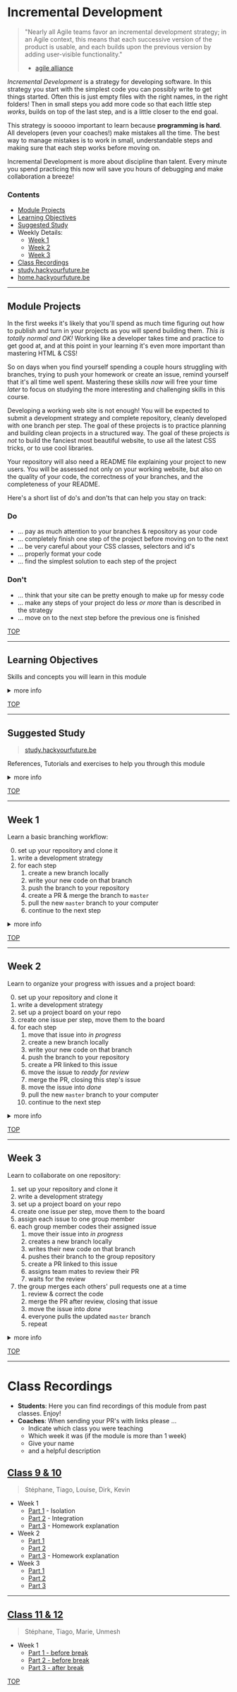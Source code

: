 # Incremental Development

> "Nearly all Agile teams favor an incremental development strategy;
in an Agile context, this means that each successive version of the product is usable,
and each builds upon the previous version by adding user-visible functionality."
> - [agile alliance](https://www.agilealliance.org/glossary/incremental-development)

_Incremental Development_ is a strategy for developing software.  In this strategy you start with the simplest code you can possibly write to get things started.  Often this is just empty files with the right names, in the right folders! Then in small steps you add more code so that each little step _works_, builds on top of the last step, and is a little closer to the end goal.

This strategy is sooooo important to learn because **programming is hard**.  All developers (even your coaches!) make mistakes all the time.   The best way to manage mistakes is to work in small, understandable steps and making sure that each step works before moving on.

Incremental Development is more about discipline than talent. Every minute you spend practicing this now will save you hours of debugging and make collaboration a breeze!

### Contents

- [Module Projects](#module-projects)
- [Learning Objectives](#learning-objectives)
- [Suggested Study](#suggested-study)
- Weekly Details:
  - [Week 1](#week-1)
  - [Week 2](#week-2)
  - [Week 3](#week-3)
- [Class Recordings](#class-recordings)
- [study.hackyourfuture.be](https://study.hackyourfuture.be)
- [home.hackyourfuture.be](https://home.hackyourfuture.be/)

---

## Module Projects

In the first weeks it's likely that you'll spend as much time figuring out how to publish and turn in your projects as you will spend building them.  _This is totally normal and OK!_  Working like a developer takes time and practice to get good at, and at this point in your learning it's even more important than mastering HTML & CSS!

So on days when you find yourself spending a couple hours struggling with branches, trying to push your homework or create an issue, remind yourself that it's all time well spent. Mastering these skills _now_ will free your time _later_ to focus on studying the more interesting and challenging skills in this course.

Developing a working web site is not enough!  You will be expected to submit a development strategy and complete repository, cleanly developed with one branch per step. The goal of these projects is to practice planning and building clean projects in a structured way.  The goal of these projects _is not_ to build the fanciest most beautiful website, to use all the latest CSS tricks, or to use cool libraries.

Your repository will also need a README file explaining your project to new users.  You will be assessed not only on your working website, but also on the quality of your code, the correctness of your branches, and the completeness of your README.

Here's a short list of do's and don'ts that can help you stay on track:

### Do

- ... pay as much attention to your branches & repository as your code
- ... completely finish one step of the project before moving on to the next
- ... be very careful about your CSS classes, selectors and id's
- ... properly format your code
- ... find the simplest solution to each step of the project

### Don't

- ... think that your site can be pretty enough to make up for messy code
- ... make any steps of your project do less _or more_ than is described in the strategy
- ... move on to the next step before the previous one is finished

[TOP](#incremental-development)

---

## Learning Objectives

Skills and concepts you will learn in this module

<details>
<summary>more info</summary>

### Incremental Development

- Breaking large web-sites into small, manageable steps
- Reading and writing `development-strategy.md` files

### Git

- Pulling & pushing specific branches
- Atomic commits with meaningful messages
- Branching and merging

### GitHub

- Using Pull Requests for code review
- Using Project Boards to track projects
- Using Issues to organize and discuss tasks

### Command Line Interface

- Navigating directories: `cd`, `ls`, `pwd`
- Creating & removing files and directories

### Visual Studio Code

- Using plugins for efficient development
- Using linters & code formatters (plugins)
- Using the integrated terminal

### DOM: Basic Life-cycle

1. __Source Code__: HTML & CSS files you edit in VSC
1. __Document Object Model__: What you see in the DevTools inspector
1. __Rendered Page__: What you see in the main browser window

### Browser DevTools

- Finding the source for a website
- Inspecting a specific DOM Element
- Replicating styles and layout

### HTML & CSS

- Use clear and consistent code formatting
- Meaningful names for classes & id's
- Correct usage of CSS selectors
- Responsive, mobile first development
- Accessible Rich Internet Applications (ARIA)

</details>

[TOP](#incremental-development)

---

## Suggested Study

> [study.hackyourfuture.be](https://study.hackyourfuture.be)

References, Tutorials and exercises to help you through this module

<details>
<summary>more info</summary>

- Incremental Development
  - [What is this?](https://www.youtube.com/watch?v=GzzkpAOxHXs)
  - [Agile Development by Cartoon](https://www.youtube.com/watch?v=Z9QbYZh1YXY&list=PLBUu5aGDLKnbeEx8U-5r436bw6p9wv1rS)
  - [Atlassian](https://www.atlassian.com/team-playbook/plays), [Team Playbook](https://www.atlassian.com/team-playbook/plays)
  - [Splitting User Stories](https://www.youtube.com/watch?v=EDT0HMtDwYI)
  - [Three key parts](https://www.youtube.com/watch?v=ctFzjMygaRo)
  - [`development-strategy.md` files](https://home.hackyourfuture.be/students/development-strategy)
  - [example development strategies](./development-strategies)
  - [example group repo](https://github.com/HackYourFutureBelgium/team-branchies)
  - All About Trees: [in steps](./all-about-trees-stepped), [as a repo](https://github.com/hackyourfuturebelgium/built-with-branches)
- Git & GitHub
  - [learngitbranching](https://learngitbranching.js.org)
  - [git & github for poets](https://www.youtube.com/watch?v=BCQHnlnPusY&list=PLRqwX-V7Uu6ZF9C0YMKuns9sLDzK6zoiV)
  - lab.github.com:
    - [First Day on GitHub](https://lab.github.com/githubtraining/first-day-on-github)
    - [First Week on GitHub](https://lab.github.com/githubtraining/first-week-on-github)
  - [The Net Ninja](https://www.youtube.com/watch?v=QV0kVNvkMxc&list=PL4cUxeGkcC9goXbgTDQ0n_4TBzOO0ocPR&index=8)
  - [git-it](https://github.com/jlord/git-it-electron/)
  - [Understand how to use Atomic Commits](https://curiousprogrammer.io/blog/how-to-craft-your-changes-into-small-atomic-commits-using-git)
- Command Line Interface
  - [Jesse Showalter](https://www.youtube.com/watch?v=5XgBd6rjuDQ)
  - CLI games:
    - [bashcrawl](https://gitlab.com/slackermedia/bashcrawl/) - clone & play
    - [Terminus](https://web.mit.edu/mprat/Public/web/Terminus/Web/main.html) - online
    - [iTerm](https://sr6033.github.io/lterm/) - online
  - [A huge cheat sheet](https://gist.github.com/LeCoupa/122b12050f5fb267e75f)
- Wireframes
  - [What are these things?](https://www.youtube.com/results?search_query=what+are+wireframes)
  - [Why are these so great?](https://medium.com/@ray_vevaina/wireframing-a-front-end-developers-best-friend-c541df51ea65)
  - [wireframe.cc - online wireframes](https://wireframe.cc/)
- Writing READMEs
  - [makeareadme.com](https://www.makeareadme.com/)
  - [bulldogjob](https://bulldogjob.com/news/449-how-to-write-a-good-readme-for-your-github-project)
  - [meakaakka](https://medium.com/@meakaakka/a-beginners-guide-to-writing-a-kickass-readme-7ac01da88ab3)
- DevTools and the DOM
  - [How to inspect an element](https://www.lifewire.com/get-inspect-element-tool-for-browser-756549)
  - [inspecting-the-dom](https://hackyourfuture.be/inspecting-the-dom)
  - [Modify the DOM. (does the source change?)](https://zapier.com/blog/inspect-element-tutorial/)
- HTML & CSS
  - FCC, Responsive Web Design: [exercises](https://www.freecodecamp.org/learn), [video](https://www.youtube.com/watch?v=srvUrASNj0s)
  - [mmtuts: HTML & CSS](https://www.youtube.com/watch?v=TKYsuU86-DQ&list=PL0eyrZgxdwhwNC5ppZo_dYGVjerQY3xYU)
  - [CSS Games](https://study.hackyourfuture.be/html-css/css#games-to-learn-css)
  - :egg: [html-css-git-exercises](https://github.com/hackyourfuturebelgium/html-css-git-exercises)
  - :hatching_chick: [HTML-CSS-Practice-Problems](https://github.com/DevMountain/HTML-CSS-Practice-Problems)
  - :hatched_chick: [css-exercises](https://github.com/dangodev/css-exercises)
- Collaborating on GitHub
  - [about code reviews](https://help.github.com/en/github/collaborating-with-issues-and-pull-requests/about-pull-request-reviews)
  - [requesting a code review](https://help.github.com/en/github/collaborating-with-issues-and-pull-requests/requesting-a-pull-request-review)
  - [Git Workflow for 2](https://github.com/hackyourfuturebelgium/git-workflow-workshop-for-two)
  - [Pull Requests](https://www.youtube.com/watch?v=2M16faxEQsg)
  - Git & GitHub for Poets: [pull request & merge](https://www.youtube.com/watch?v=_NrSWLQsDL4&list=PLRqwX-V7Uu6ZF9C0YMKuns9sLDzK6zoiV&t=0s), [resolving conflicts](https://www.youtube.com/watch?v=JtIX3HJKwfo)
  - The Net Ninja: [11](https://www.youtube.com/watch?v=MnUd31TvBoU&list=PL4cUxeGkcC9goXbgTDQ0n_4TBzOO0ocPR&index=11)
  - linking PRs to Issues: [reference 1](https://help.github.com/en/github/managing-your-work-on-github/linking-a-pull-request-to-an-issue),  [reference 2](https://help.github.com/articles/autolinked-references-and-urls/)
  - [closing Issues using keywords](https://help.github.com/en/enterprise/2.16/user/github/managing-your-work-on-github/closing-issues-using-keywords)

</details>

[TOP](#incremental-development)

---

## Week 1

Learn a basic branching workflow:

0. set up your repository and clone it
1. write a development strategy
2. for each step
   1. create a new branch locally
   2. write your new code on that branch
   3. push the branch to your repository
   4. create a PR & merge the branch to `master`
   5. pull the new `master` branch to your computer
   6. continue to the next step

<details>
<summary>more info</summary>

### Prep Work

> before class

- Git
  - [Git & GitHub for Poets](https://www.youtube.com/watch?v=BCQHnlnPusY&list=PLRqwX-V7Uu6ZF9C0YMKuns9sLDzK6zoiV): 1.1, 1.2, 1.3, 1.6 & 1.7
  - [learngitbranching](https://learngitbranching.js.org):
    - Main, Introduction Sequence: 1, 2, 3
    - Remotes, Pull & Push: 1 -> 6
  - [Understand how to use Atomic Commits](https://curiousprogrammer.io/blog/how-to-craft-your-changes-into-small-atomic-commits-using-git)
- Incremental Development
  - [`development-strategy.md` files](https://home.hackyourfuture.be/students/development-strategy)
  - [team branchies](https://github.com/HackYourFutureBelgium/team-branchies) (what you will build in class)

### Lesson Plan

> during class

**Before Break**

Build _another_ group intro repository?!  Your main focus this time will be understanding development strategies, and using git branches to turn the strategy into a reality.

While in your small groups each group member will create _their own_ repository.  You can help each other all you need to, but you will each need to work on a separate project. There is no need to use fork each other's repos.

By break time you should each have:

1. (GitHub) An empty repository
2. (your computer) A clone of your repository with:
   1. A development strategy ([a starter file](./development-strategies/1-individual-strategy.md))
   2. A main readme
   3. One branch per group member with an introduction file

**After Break**

Time to push and merge!  In this part of class you will practice pushing to GitHub, creating pull requests, and merging branches.  By the end of class each of you should be on your way to having something [like this repository](https://github.com/HackYourFutureBelgium/team-branchies).

No worries if you can't finish all at once.  You'll have the rest of the week to practice and finish ;)

### Project

> after class

This week's project is **_individual_**. You will study and reverse-engineer the [__acme-web-design__ tutorial from Traversy Media](https://www.youtube.com/watch?v=Wm6CUkswsNw).

Writing the same code as Mr. Traversy's code is not enough! You are expected to submit your code from his tutorial in a new repository on your GitHub account using [this starter repository](https://github.com/HackYourFutureBelgium/w3-validation-template).  Your repository should be named `acme-web-design` and should be cleanly developed with one branch per step.  It's up to you to write the development strategy!

A good strategy for completing this project is the __three-step__:
1. follow the tutorial studying the code and understanding the project.
2. look over your finished code and break it down into steps, write your development strategy.
3. study the tutorial a second time, following your strategy to build your repository one branch at a time

You will be assessed not only on your live demo, but also on the quality of your code, your development strategy, the correctness of your branches, and the completeness of your repository. Your repository must contain:

### Issue Checklist

Copy-paste this checklist into your individual issue to share your progress with coaches and classmates:

```md
- [ ] [repo](https://github.com/_/_) (with a complete README)
- [ ] [live demo](https://_.github.io/_)
- [ ] [development strategy](https://github.com/_/_/tree/master/development-strategy.md)
- [ ] [one branch per step](https://github.com/_/_/branches)
- [ ] [one closed PR per step](https://github.com/_/_/pulls)
```

</details>

[TOP](#incremental-development)

---

## Week 2

Learn to organize your progress with issues and a project board:

0. set up your repository and clone it
1. write a development strategy
2. set up a project board on your repo
3. create one issue per step, move them to the board
4. for each step
   1. move that issue into _in progress_
   2. create a new branch locally
   3. write your new code on that branch
   4. push the branch to your repository
   5. create a PR linked to this issue
   6. move the issue to _ready for review_
   7. merge the PR, closing this step's issue
   8. move the issue into _done_
   9. pull the new `master` branch to your computer
   10. continue to the next step

<details>
<summary>more info</summary>

### Prep Work

> before class

- [Git & GitHub for Poets](https://www.youtube.com/watch?v=BCQHnlnPusY&list=PLRqwX-V7Uu6ZF9C0YMKuns9sLDzK6zoiV): 1.4
- GitHub
  - [Pull Requests](https://www.youtube.com/watch?v=2M16faxEQsg)
  - linking PRs to Issues: [reference 1](https://help.github.com/en/github/managing-your-work-on-github/linking-a-pull-request-to-an-issue),  [reference 2](https://help.github.com/articles/autolinked-references-and-urls/)
  - [closing Issues using keywords](https://help.github.com/en/enterprise/2.16/user/github/managing-your-work-on-github/closing-issues-using-keywords)
- [from-strategy-to-issues](https://github.com/hackyourfuturebelgium/from-strategy-to-issues) (example repository)

### Lesson Plan

> during class

**Before Break**

This week you will build _another_ group repository, this time learning how to use issues, labels and project boards to track your progress like in the [from-strategy-to-issues](https://github.com/hackyourfuturebelgium/from-strategy-to-issues) repository (with all steps assigned to yourself).

By break time you should each have finished to step 4.4 in the week description, you should have:

1. (GitHub) A repository with:
   1. One labeled issue per step in your development strategy
   2. One project board with a full _Ready for Review_ column
   3. Branch per step in the strategy
2. (your computer) A clone of your repository with:
   1. A development strategy ([a starter file](./development-strategies/1-individual-strategy.md))
   2. A main readme
   3. One branch per group member with an introduction file

**After Break**

Pull Requests and Merging!  In the second half of class you will practice creating and merging pull requests on GitHub, as well as linking issues to PRs and using the project boards.

For each branch on GitHub you will:

1. [create a _new_ pull request](https://www.youtube.com/watch?v=2M16faxEQsg)
2. [link the PR to it's issue](https://help.github.com/en/github/managing-your-work-on-github/linking-a-pull-request-to-an-issue)
3. Review and merge the code, [closing the linked issue](https://help.github.com/en/enterprise/2.16/user/github/managing-your-work-on-github/closing-issues-using-keywords)
4. Move the closed issue to _done_ in your project board

By the end of class you should have a repository that resembles the [from-strategy-to-issues](https://github.com/hackyourfuturebelgium/from-strategy-to-issues) example (with all steps assigned to yourself).

### Project

> after class

This week's project is to study the [__app-theme__ tutorial from Traversy Media](https://www.youtube.com/watch?v=qlA7dputiNc).

Writing the same code as Mr. Traversy's code is not enough! You are expected to submit your code from his tutorial in a new repository on your GitHub account [forked](https://guides.github.com/activities/forking/) from [this starter template](https://github.com/HackYourFutureBelgium/w3-validation-template).  Your repository should be named `app-theme` and should be cleanly developed with one branch per step.  It's up to you to write the development strategy!

A good strategy to for completing this project is the __three-step__:
1. follow the tutorial studying the code and understanding the project.
2. look over your finished code and break it down into steps, write your development strategy.
3. study the tutorial a second time, following your strategy to build your repository one branch at a time

You will be assessed not only on your live demo, but also on the quality of your code, your development strategy, the correctness of your branches, and the completeness of your repository. Your repository must contain:

### Issue Checklist

Copy-paste this checklist into your individual issue to share your progress with coaches and classmates:

```md
- [ ] [repo](https://github.com/_/_) (with a complete README)
- [ ] [live demo](https://_.github.io/_)
- [ ] [development strategy](https://github.com/_/_/tree/master/development-strategy.md)
- [ ] [project board w/ labeled issues](https://github.com/_/_/projects/1)
- [ ] [issues closed by PRs](https://github.com/_/_/issues)
- [ ] [one branch per step](https://github.com/_/_/branches)
- [ ] [one closed PR per step](https://github.com/_/_/pulls)
```

</details>

[TOP](#incremental-development)

---

## Week 3

Learn to collaborate on one repository:

1. set up your repository and clone it
2. write a development strategy
3. set up a project board on your repo
4. create one issue per step, move them to the board
5. assign each issue to one group member
6. each group member codes their assigned issue
   1. move their issue into _in progress_
   2. creates a new branch locally
   3. writes their new code on that branch
   4. pushes their branch to the group repository
   5. create a PR linked to this issue
   6. assigns team mates to review their PR
   7. waits for the review
7. the group merges each others' pull requests one at a time
   1. review & correct the code
   2. merge the PR after review, closing that issue
   3. move the issue into _done_
   4. everyone pulls the updated `master` branch
   5. repeat

<details>
<summary>more info</summary>

### Prep Work

> before class

- [Git Workflow for Two](https://github.com/hackyourfuturebelgium/git-workflow-workshop-for-two)
- [about code reviews](https://help.github.com/en/github/collaborating-with-issues-and-pull-requests/about-pull-request-reviews)
- [requesting a code review](https://help.github.com/en/github/collaborating-with-issues-and-pull-requests/requesting-a-pull-request-review)
- [from-strategy-to-issues](https://github.com/hackyourfuturebelgium/from-strategy-to-issues) (example repo)

### Lesson Plan

> during class

**Before Break**

Build one last group intro repository (promise ;)

Before break your will:

1. Choose one of you to be the repository owner, they will complete _step 0_ of the development strategy.
    - When they have finished the group repo should look something like [this example repo](https://github.com/hackyourfuturebelgium/from-strategy-to-issues)
    - Your repo should have: a `development-strategy`, one issue per step, each issue assigned to someone, and a project board for the issues
2. Using the same workflow as last week, each member of the team will complete their assigned issues:
    - Move your issue into "In Progress"
    - Complete your task on a separate branch on your local machine
    - When you have checked all the boxes, push your branch to GitHub
    - Open a Pull Request and [request a review from your team mates](https://help.github.com/en/github/collaborating-with-issues-and-pull-requests/requesting-a-pull-request-review)
    - link your PR to your issue ([reference 1](https://help.github.com/en/github/managing-your-work-on-github/linking-a-pull-request-to-an-issue),  [reference 2](https://help.github.com/articles/autolinked-references-and-urls/))
    - Move your issue into "Ready for Review"

**After Break**

Finish what you started before break, merge everyone's branches and close off your work in the project board:

3. Once everyone has created their PRs, review each PR as a group
    - If changes need to be made, request the changes and move the issue to "Needs Revision"
    - If everything is OK: [close te Issue using keywords](https://help.github.com/en/enterprise/2.16/user/github/managing-your-work-on-github/closing-issues-using-keywords), and move the issue to "Done"
4. Discuss!
    - How was this process?
    - Did you get conflicts?  which conflicts and how did you fix them?

### Project

> after class

This week's _**group**_ project is to build your own accessible & responsive clone of the [DuckDuckGo home page](https://duckduckgo.com/?va=z&t=hr) (long version).  We don't expect your DOM to be identical to DuckDuckGo's, but the rendered site should be visually as close as possible.  If you would like to use a CSS framework, go for it! Just be sure everyone in your team uses it ;)

Unlike the last two weeks, this project does not have a video tutorial for you to follow. This week you will also expected to do your best at writing _accessible_ HTML including correct Semantic HTML and ARIA. Pay special attention to points of user interaction like the search field and submit button.

You are expected to submit your code from his tutorial in a new repository [generated](https://github.blog/2019-06-06-generate-new-repositories-with-repository-templates/) from [the w3-validation-starter repo](https://github.com/HackYourFutureBelgium/w3-validation-template).  Your repository should be named `duck-duck-clone` and should be collaboratively developed following the same workflow you practiced in class this Sunday.  It's up to you to write the development strategy!

### Issue Checklist

Your group will create 1 issue using the _group_ template in your class repo.  Place this issue on the _Incremental Development_ project board and track your progress there so your classmates can study your work and help you when you're stuck.

Copy-Paste this checklist in your group issue:

```md
- [ ] [repo](https://github.com/_/_) (with a complete README)
- [ ] [live demo](https://_.github.io/_)
- [ ] [development strategy](https://github.com/_/_/tree/master/development-strategy.md)
- [ ] [project board w/ labeled & assigned issues](https://github.com/_/_/projects/1)
- [ ] [issues closed by PRs](https://github.com/_/_/issues)
- [ ] [one branch per step](https://github.com/_/_/branches)
- [ ] [one closed PR per step](https://github.com/_/_/pulls)
- [ ] [multiple contributors](https://github.com/_/_/contributors)
```


</details>

[TOP](#incremental-development)

---

# Class Recordings

- **Students**: Here you can find recordings of this module from past classes.  Enjoy!
- **Coaches**: When sending your PR's with links please ...
  - Indicate which class you were teaching
  - Which week it was (if the module is more than 1 week)
  - Give your name
  - and a helpful description

## [Class 9 & 10](https://hackyourfuture.be/class-9-10)

> Stéphane, Tiago, Louise, Dirk, Kevin

- Week 1
  - [Part 1](https://vimeo.com/419992403) - Isolation
  - [Part 2](https://vimeo.com/419993111) - Integration
  - [Part 3](https://vimeo.com/419991575) - Homework explanation
- Week 2
  - [Part 1](https://vimeo.com/422148962)
  - [Part 2](https://vimeo.com/422149182)
  - [Part 3](https://vimeo.com/422347127) - Homework explanation
- Week 3
  - [Part 1](https://vimeo.com/424498862)
  - [Part 2](https://vimeo.com/424519483)
  - [Part 3](https://vimeo.com/424525176)

---

## [Class 11 & 12](https://hackyourfuture.be/class-11-12)

> Stéphane, Tiago, Marie, Unmesh

- Week 1
  - [Part 1 - before break](https://vimeo.com/462552602)
  - [Part 2 - before break](https://vimeo.com/462554201)
  - [Part 3 - after break](https://vimeo.com/462555843)



[TOP](#incremental-development)

